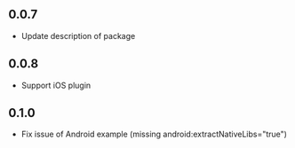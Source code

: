 ## 0.0.7

* Update description of package

## 0.0.8

* Support iOS plugin

## 0.1.0

* Fix issue of Android example (missing android:extractNativeLibs="true")

